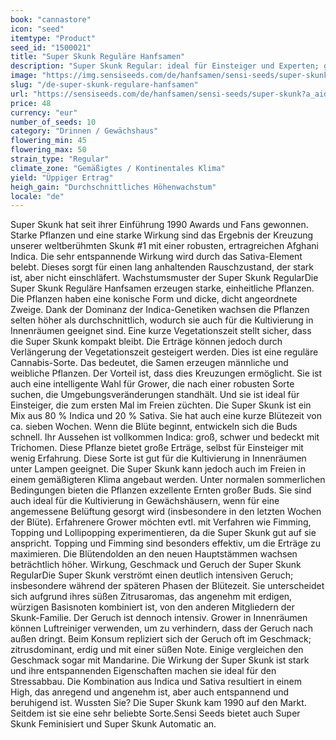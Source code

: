 ```yaml
---
book: "cannastore"
icon: "seed"
itemtype: "Product"
seed_id: "1500021"
title: "Super Skunk Reguläre Hanfsamen"
description: "Super Skunk Regular: ideal für Einsteiger und Experten; große Erträge und entspannendes High. 80 % Indica und 20 % Sativa."
image: "https://img.sensiseeds.com/de/hanfsamen/sensi-seeds/super-skunk-image.png"
slug: "/de-super-skunk-regulare-hanfsamen"
url: "https://sensiseeds.com/de/hanfsamen/sensi-seeds/super-skunk?a_aid=cannastore"
price: 48
currency: "eur"
number_of_seeds: 10
category: "Drinnen / Gewächshaus"
flowering_min: 45
flowering_max: 50
strain_type: "Regular"
climate_zone: "Gemäßigtes / Kontinentales Klima"
yield: "Üppiger Ertrag"
heigh_gain: "Durchschnittliches Höhenwachstum"
locale: "de"
---
```

Super Skunk hat seit ihrer Einführung 1990 Awards und Fans gewonnen. Starke Pflanzen und eine starke Wirkung sind das Ergebnis der Kreuzung unserer weltberühmten Skunk #1 mit einer robusten, ertragreichen Afghani Indica. Die sehr entspannende Wirkung wird durch das Sativa-Element belebt. Dieses sorgt für einen lang anhaltenden Rauschzustand, der stark ist, aber nicht einschläfert. Wachstumsmuster der Super Skunk RegularDie Super Skunk Reguläre Hanfsamen erzeugen starke, einheitliche Pflanzen. Die Pflanzen haben eine konische Form und dicke, dicht angeordnete Zweige. Dank der Dominanz der Indica-Genetiken wachsen die Pflanzen selten höher als durchschnittlich, wodurch sie auch für die Kultivierung in Innenräumen geeignet sind. Eine kurze Vegetationszeit stellt sicher, dass die Super Skunk kompakt bleibt. Die Erträge können jedoch durch Verlängerung der Vegetationszeit gesteigert werden. Dies ist eine reguläre Cannabis-Sorte. Das bedeutet, die Samen erzeugen männliche und weibliche Pflanzen. Der Vorteil ist, dass dies Kreuzungen ermöglicht. Sie ist auch eine intelligente Wahl für Grower, die nach einer robusten Sorte suchen, die Umgebungsveränderungen standhält. Und sie ist ideal für Einsteiger, die zum ersten Mal im Freien züchten. Die Super Skunk ist ein Mix aus 80 % Indica und 20 % Sativa. Sie hat auch eine kurze Blütezeit von ca. sieben Wochen. Wenn die Blüte beginnt, entwickeln sich die Buds schnell. Ihr Aussehen ist vollkommen Indica: groß, schwer und bedeckt mit Trichomen. Diese Pflanze bietet große Erträge, selbst für Einsteiger mit wenig Erfahrung. Diese Sorte ist gut für die Kultivierung in Innenräumen unter Lampen geeignet. Die Super Skunk kann jedoch auch im Freien in einem gemäßigteren Klima angebaut werden. Unter normalen sommerlichen Bedingungen bieten die Pflanzen exzellente Ernten großer Buds. Sie sind auch ideal für die Kultivierung in Gewächshäusern, wenn für eine angemessene Belüftung gesorgt wird (insbesondere in den letzten Wochen der Blüte). Erfahrenere Grower möchten evtl. mit Verfahren wie Fimming, Topping und Lollipopping experimentieren, da die Super Skunk gut auf sie anspricht. Topping und Fimming sind besonders effektiv, um die Erträge zu maximieren. Die Blütendolden an den neuen Hauptstämmen wachsen beträchtlich höher. Wirkung, Geschmack und Geruch der Super Skunk RegularDie Super Skunk verströmt einen deutlich intensiven Geruch; insbesondere während der späteren Phasen der Blütezeit. Sie unterscheidet sich aufgrund ihres süßen Zitrusaromas, das angenehm mit erdigen, würzigen Basisnoten kombiniert ist, von den anderen Mitgliedern der Skunk-Familie. Der Geruch ist dennoch intensiv. Grower in Innenräumen können Luftreiniger verwenden, um zu verhindern, dass der Geruch nach außen dringt. Beim Konsum repliziert sich der Geruch oft im Geschmack; zitrusdominant, erdig und mit einer süßen Note. Einige vergleichen den Geschmack sogar mit Mandarine. Die Wirkung der Super Skunk ist stark und ihre entspannenden Eigenschaften machen sie ideal für den Stressabbau. Die Kombination aus Indica und Sativa resultiert in einem High, das anregend und angenehm ist, aber auch entspannend und beruhigend ist. Wussten Sie? Die Super Skunk kam 1990 auf den Markt. Seitdem ist sie eine sehr beliebte Sorte.Sensi Seeds bietet auch Super Skunk Feminisiert und Super Skunk Automatic an.

